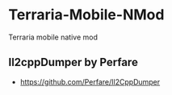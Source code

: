 # Terraria-Mobile-NMod

Terraria mobile native mod

## Il2cppDumper by Perfare

* https://github.com/Perfare/Il2CppDumper
